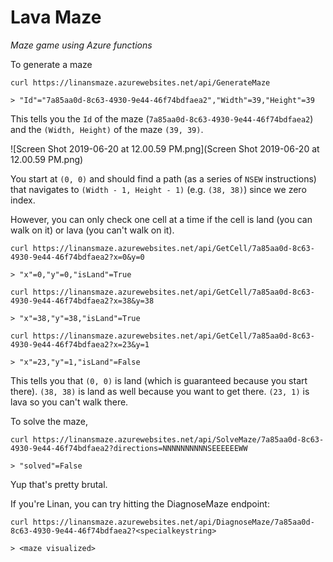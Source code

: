 # Lava Maze

*Maze game using Azure functions*

To generate a maze

```
curl https://linansmaze.azurewebsites.net/api/GenerateMaze

> "Id"="7a85aa0d-8c63-4930-9e44-46f74bdfaea2","Width"=39,"Height"=39
```

This tells you the `Id` of the maze (`7a85aa0d-8c63-4930-9e44-46f74bdfaea2`) and the `(Width, Height)` of the maze `(39, 39)`.

![Screen Shot 2019-06-20 at 12.00.59 PM.png](Screen Shot 2019-06-20 at 12.00.59 PM.png)

You start at `(0, 0)` and should find a path (as a series of `NSEW` instructions) that navigates to `(Width - 1, Height - 1)` (e.g. `(38, 38)`) since we zero index.

However, you can only check one cell at a time if the cell is land (you can walk on it) or lava (you can't walk on it).

```
curl https://linansmaze.azurewebsites.net/api/GetCell/7a85aa0d-8c63-4930-9e44-46f74bdfaea2?x=0&y=0

> "x"=0,"y"=0,"isLand"=True

curl https://linansmaze.azurewebsites.net/api/GetCell/7a85aa0d-8c63-4930-9e44-46f74bdfaea2?x=38&y=38

> "x"=38,"y"=38,"isLand"=True

curl https://linansmaze.azurewebsites.net/api/GetCell/7a85aa0d-8c63-4930-9e44-46f74bdfaea2?x=23&y=1

> "x"=23,"y"=1,"isLand"=False
```

This tells you that `(0, 0)` is land (which is guaranteed because you start there). `(38, 38)` is land as well because you want to get there. `(23, 1)` is lava so you can't walk there.

To solve the maze,

```
curl https://linansmaze.azurewebsites.net/api/SolveMaze/7a85aa0d-8c63-4930-9e44-46f74bdfaea2?directions=NNNNNNNNNNSEEEEEEWW

> "solved"=False
```

Yup that's pretty brutal.

If you're Linan, you can try hitting the DiagnoseMaze endpoint:

```
curl https://linansmaze.azurewebsites.net/api/DiagnoseMaze/7a85aa0d-8c63-4930-9e44-46f74bdfaea2?<specialkeystring>

> <maze visualized>
```
